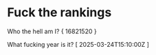 # Fuck the rankings

Who the hell am I?
{ 16821520 }

What fucking year is it?
[ 2025-03-24T15:10:00Z ]
